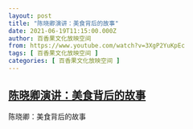 ```yaml
---
layout: post
title: "陈晓卿演讲：美食背后的故事"
date: 2021-06-19T11:15:00.000Z
author: 百香果文化放映空间
from: https://www.youtube.com/watch?v=3XgP2YuKpEc
tags: [ 百香果文化放映空间 ]
categories: [ 百香果文化放映空间 ]
---
```

<!--1624101300000-->
[陈晓卿演讲：美食背后的故事](https://www.youtube.com/watch?v=3XgP2YuKpEc)
------

<div>
陈晓卿：美食背后的故事
</div>
